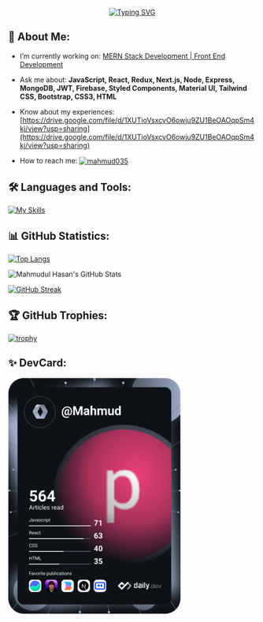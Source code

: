 <!-- <h1 align="center">Hi, I'm Mahmudul Hasan</h1>
<h2 align="center">MERN Stack Developer | Front End Developer</h2> -->

<p  align="center" >
<a href="https://git.io/typing-svg"><img src="https://readme-typing-svg.demolab.com?font=Fira+Code&weight=700&pause=1000&width=435&lines=Hi%2C+I'm+Mahmudul+Hasan;MERN+Stack+Developer+;Front+End+Developer" alt="Typing SVG" /></a>
</p>

<h2>💫 About Me:</h2>

- I’m currently working on: [MERN Stack Development | Front End Development](https://github.com/mahmud035/HomeTech)

- Ask me about: **JavaScript, React, Redux, Next.js, Node, Express, MongoDB, JWT, Firebase, Styled Components, Material UI, Tailwind CSS, Bootstrap, CSS3, HTML**

- Know about my experiences: [https://drive.google.com/file/d/1XUTioVsxcvO6owju9ZU1BeOAOqpSm4kj/view?usp=sharing](https://drive.google.com/file/d/1XUTioVsxcvO6owju9ZU1BeOAOqpSm4kj/view?usp=sharing)

<!-- - How to reach me: **https://www.linkedin.com/in/mahmud035/** || **mahamudulhasan4148@gmail.com** -->

- How to reach me: <a href="https://linkedin.com/in/mahmud035" target="blank"><img align="center" src="https://raw.githubusercontent.com/rahuldkjain/github-profile-readme-generator/master/src/images/icons/Social/linked-in-alt.svg" alt="mahmud035" height="20" width="40" /></a>

<h2 align="left">🛠️ Languages and Tools:</h2>

[![My Skills](https://skillicons.dev/icons?i=js,react,redux,nextjs,nodejs,express,mongodb,firebase,styledcomponents,tailwind,bootstrap,css,html,ts,vscode,git,github,netlify,vercel,figma,c,codepen,discord,md,stackoverflow)](https://skillicons.dev)

<h2>📊 GitHub Statistics: </h2>

[![Top Langs](https://github-readme-stats-mahmud035.vercel.app/api/top-langs/?username=mahmud035&langs_count=9&layout=compact&theme=tokyonight&hide_border=true)](https://github.com/anuraghazra/github-readme-stats)

![Mahmudul Hasan's GitHub Stats](https://github-readme-stats-mahmud035.vercel.app/api?username=mahmud035&show_icons=true&theme=tokyonight&count_private=true&hide=contribs&hide_border=true)

[![GitHub Streak](https://streak-stats.demolab.com/?user=mahmud035&theme=tokyonight&hide_border=true)](https://git.io/streak-stats)

<h2>🏆 GitHub Trophies: </h2>

[![trophy](https://github-profile-trophy.vercel.app/?username=mahmud035&theme=tokyonight&no-frame=true&margin-w=15&margin-h=10&row=2&column=3)](https://github.com/ryo-ma/github-profile-trophy)

<h2 align="left">✨ DevCard:</h2>
<a href="https://app.daily.dev/Mahmud"><img src="https://github.com/mahmud035/mahmud035/blob/main/devcard.svg" width="350" alt="mahmudul hasan's Dev Card"/></a>

<!-- <h2>⭐ Pinned: </h2> 

[![Readme Card](https://github-readme-stats.vercel.app/api/pin/?username=mahmud035&repo=HomeTech&theme=tokyonight&hide_border=true)](https://github.com/mahmud035/HomeTech)

[![Readme Card](https://github-readme-stats.vercel.app/api/pin/?username=mahmud035&repo=Nurturing-Minds&theme=tokyonight&hide_border=true)](https://github.com/mahmud035/Nurturing-Minds)

[![Readme Card](https://github-readme-stats.vercel.app/api/pin/?username=mahmud035&repo=BrainStormy&theme=tokyonight&hide_border=true)](https://github.com/mahmud035/BrainStormy)

[![Readme Card](https://github-readme-stats.vercel.app/api/pin/?username=mahmud035&repo=WebTesty&theme=tokyonight&hide_border=true)](https://github.com/mahmud035/WebTesty)

[![Readme Card](https://github-readme-stats.vercel.app/api/pin/?username=mahmud035&repo=Share-A-Fact&theme=tokyonight&hide_border=true)](https://github.com/mahmud035/Share-A-Fact)

[![Readme Card](https://github-readme-stats.vercel.app/api/pin/?username=mahmud035&repo=Task-Manager&theme=tokyonight&hide_border=true)](https://github.com/mahmud035/Task-Manager)

[![Readme Card](https://github-readme-stats.vercel.app/api/pin/?username=mahmud035&repo=Quran-Mazid---api&theme=tokyonight&hide_border=true)](https://github.com/mahmud035/Quran-Mazid---api) -->
